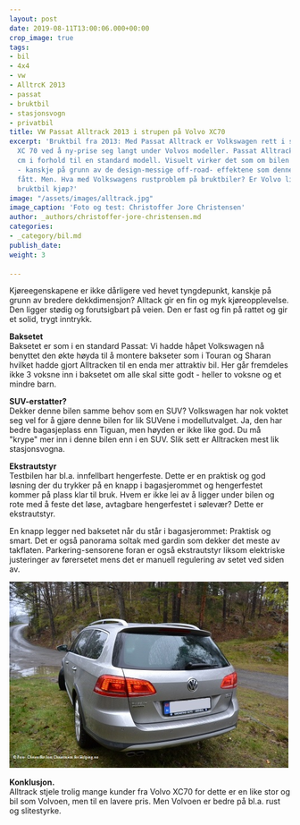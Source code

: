 ```yaml
---
layout: post
date: 2019-08-11T13:00:06.000+00:00
crop_image: true
tags:
- bil
- 4x4
- vw
- AlltrcK 2013
- passat
- bruktbil
- stasjonsvogn
- privatbil
title: VW Passat Alltrack 2013 i strupen på Volvo XC70
excerpt: 'Bruktbil fra 2013: Med Passat Alltrack er Volkswagen rett i strupen på Volvo
  XC 70 ved å ny-prise seg langt under Volvos modeller. Passat Alltrack er hevet 3
  cm i forhold til en standard modell. Visuelt virker det som om bilen er hevet mer
  - kanskje på grunn av de design-messige off-road- effektene som denne modellen har
  fått. Men. Hva med Volkswagens rustproblem på bruktbiler? Er Volvo likevel best
  bruktbil kjøp?'
image: "/assets/images/alltrack.jpg"
image_caption: 'Foto og test: Christoffer Jore Christensen'
author: _authors/christoffer-jore-christensen.md
categories:
- _category/bil.md
publish_date: 
weight: 3

---
```

Kjøreegenskapene er ikke dårligere ved hevet tyngdepunkt, kanskje på grunn av bredere dekkdimensjon? Alltack gir en fin og myk kjøreopplevelse. Den ligger stødig og forutsigbart på veien. Den er fast og fin på rattet og gir et solid, trygt inntrykk.

**Baksetet**  
Baksetet er som i en standard Passat: Vi hadde håpet Volkswagen nå benyttet den økte høyda til å montere bakseter som i Touran og Sharan hvilket hadde gjort Alltracken til en enda mer attraktiv bil. Her går fremdeles ikke 3 voksne inn i baksetet om alle skal sitte godt - heller to voksne og et mindre barn.

**SUV-erstatter?**  
Dekker denne bilen samme behov som en SUV? Volkswagen har nok voktet seg vel for å gjøre denne bilen for lik SUVene i modellutvalget. Ja, den har bedre bagasjeplass enn Tiguan, men høyden er ikke like god. Du må "krype" mer inn i denne bilen enn i en SUV. Slik sett er Alltracken mest lik stasjonsvogna.

**Ekstrautstyr**  
Testbilen har bl.a. innfellbart hengerfeste. Dette er en praktisk og god løsning der du trykker på en knapp i bagasjerommet og hengerfestet kommer på plass klar til bruk. Hvem er ikke lei av å ligger under bilen og rote med å feste det løse, avtagbare hengerfestet i sølevær? Dette er ekstrautstyr.

En knapp legger ned baksetet når du står i bagasjerommet: Praktisk og smart. Det er også panorama soltak med gardin som dekker det meste av takflaten. Parkering-sensorene foran er også ekstrautstyr liksom elektriske justeringer av førersetet mens det er manuell regulering av setet ved siden av.

![](/assets/images/alltrack4.jpg)

**Konklusjon.**  
Alltrack stjele trolig mange kunder fra Volvo XC70 for dette er en like stor og bil som Volvoen, men til en lavere pris. Men Volvoen er bedre på bl.a. rust og slitestyrke.
